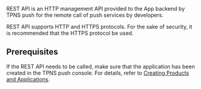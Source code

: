 REST API is an HTTP management API provided to the App backend by TPNS push for the remote call of push services by developers. 

REST API supports HTTP and HTTPS protocols. For the sake of security, it is recommended that the HTTPS protocol be used.

##  Prerequisites
If the REST API needs to be called, make sure that the application has been created in the TPNS push console. For details, refer to [Creating Products and Applications](https://intl.cloud.tencent.com/document/product/1024/32603).

